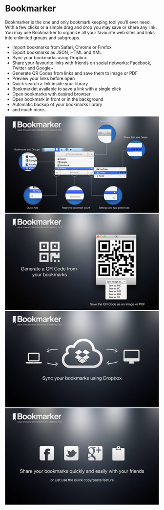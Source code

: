 # Bookmarker

Bookmarker is the one and only bookmark keeping tool you'll ever need. With a few clicks or a simple drag and drop you may save or share any link. You may use Bookmarker to organize all your favourite web sites and links into unlimited groups and subgroups.

- Import bookmarks from Safari, Chrome or Firefox
- Export bookmarks as JSON, HTML and XML
- Sync your bookmarks using Dropbox
- Share your favourite links with friends on social networks: Facebook, Twitter and Google+
- Generate QR Codes from links and save them to image or PDF
- Preview your links before open
- Quick search a link inside your library
- Bookmarklet available to save a link with a single click
- Open bookmarks with desired browser
- Open bookmark in front or in the background
- Automatic backup of your bookmarks library
- and much more...

![](app1.jpg)
![](app2.jpg)
![](app3.jpg)
![](app4.jpg)